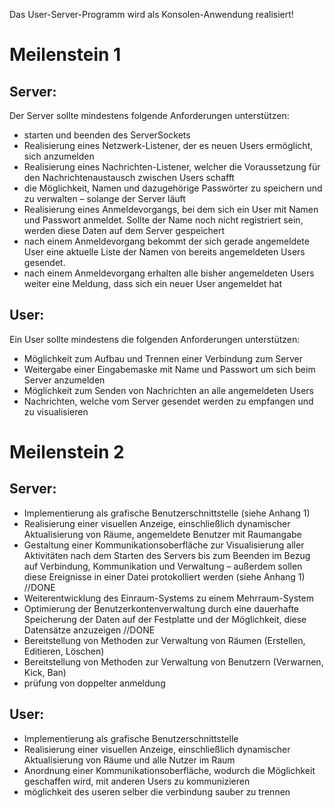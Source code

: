 Das User-Server-Programm wird als Konsolen-Anwendung realisiert!

# Meilenstein 1
## Server:
Der Server sollte mindestens folgende Anforderungen unterstützen:
- starten und beenden des ServerSockets
- Realisierung eines Netzwerk-Listener, der es neuen Users ermöglicht, sich anzumelden
- Realisierung eines Nachrichten-Listener, welcher die Voraussetzung für den Nachrichtenaustausch zwischen Users schafft
- die Möglichkeit, Namen und dazugehörige Passwörter zu speichern und zu verwalten – solange der Server läuft
- Realisierung eines Anmeldevorgangs, bei dem sich ein User mit Namen und Passwort anmeldet. Sollte der Name noch nicht registriert sein, werden diese Daten auf dem Server gespeichert
- nach einem Anmeldevorgang bekommt der sich gerade angemeldete User eine aktuelle Liste der Namen von bereits angemeldeten Users gesendet.
- nach einem Anmeldevorgang erhalten alle bisher angemeldeten Users weiter eine Meldung, dass sich ein neuer User angemeldet hat
 
## User:
Ein User sollte mindestens die folgenden Anforderungen unterstützen:
- Möglichkeit zum Aufbau und Trennen einer Verbindung zum Server 
- Weitergabe einer Eingabemaske mit Name und Passwort um sich beim Server anzumelden
- Möglichkeit zum Senden von Nachrichten an alle angemeldeten Users 
- Nachrichten, welche vom Server gesendet werden zu empfangen und zu visualisieren


# Meilenstein 2
## Server:
- Implementierung als grafische Benutzerschnittstelle (siehe Anhang 1)
- Realisierung einer visuellen Anzeige, einschließlich dynamischer Aktualisierung von Räume, angemeldete Benutzer mit Raumangabe
- Gestaltung einer Kommunikationsoberfläche zur Visualisierung aller Aktivitäten nach
dem Starten des Servers bis zum Beenden im Bezug auf Verbindung, Kommunikation
und Verwaltung
– außerdem sollen diese Ereignisse in einer Datei protokolliert werden (siehe Anhang 1)                                                                     //DONE
- Weiterentwicklung des Einraum-Systems zu einem Mehrraum-System
- Optimierung der Benutzerkontenverwaltung durch eine dauerhafte Speicherung der Daten auf der Festplatte und der Möglichkeit, diese Datensätze anzuzeigen  //DONE
- Bereitstellung von Methoden zur Verwaltung von Räumen (Erstellen, Editieren, Löschen)
- Bereitstellung von Methoden zur Verwaltung von Benutzern (Verwarnen, Kick, Ban)
- prüfung von doppelter anmeldung
 
## User:
- Implementierung als grafische Benutzerschnittstelle
- Realisierung einer visuellen Anzeige, einschließlich dynamischer Aktualisierung von Räume und alle Nutzer im Raum
- Anordnung einer Kommunikationsoberfläche, wodurch die Möglichkeit geschaffen wird, mit anderen Users zu kommunizieren
- möglichkeit des useren selber die verbindung sauber zu trennen
